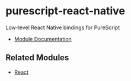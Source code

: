# purescript-react-native
Low-level React Native bindings for PureScript

- [Module Documentation](docs/)

## Related Modules
- [React](https://github.com/purescript-contrib/purescript-react)